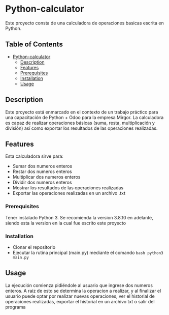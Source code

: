 # Python-calculator

Este proyecto consta de una calculadora de operaciones basicas escrita en Python. 

## Table of Contents

- [Python-calculator](#python-calculator)
  - [Description](#description)
  - [Features](#features)
  - [Prerequisites](#prerequisites)
  - [Installation](#installation)
  - [Usage](#usage)

## Description

Este proyecto está enmarcado en el contexto de un trabajo práctico para una capacitación de Python + Odoo para la empresa Mirgor.
La calculadora es capaz de realizar operaciones básicas (suma, resta, multiplicación y división) así como exportar los resultados de las operaciones realizadas.

## Features

Esta calculadora sirve para:
- Sumar dos numeros enteros
- Restar dos numeros enteros
- Multiplicar dos numeros enteros
- Dividir dos numeros enteros
- Mostrar los resultados de las operaciones realizadas
- Exportar las operaciones realizadas en un archivo .txt


### Prerequisites

Tener instalado Python 3. Se recomienda la version 3.8.10 en adelante, siendo esta la version en la cual fue escrito este proyecto

### Installation

- Clonar el repositorio
- Ejecutar la rutina principal (main.py) mediante el comando ```bash python3 main.py ```

## Usage

La ejecución comienza pidiéndole al usuario que ingrese dos numeros enteros. A raiz de esto se determina la operacion a realizar, y al finalizar el usuario puede optar por realizar nuevas operaciones, ver el historial de operaciones realizadas, exportar el historial en un archivo txt o salir del programa

